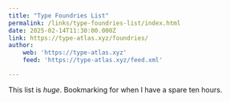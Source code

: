 ```yaml
---
title: "Type Foundries List"
permalink: /links/type-foundries-list/index.html
date: 2025-02-14T11:30:00.000Z
link: https://type-atlas.xyz/foundries/
author:
    web: 'https://type-atlas.xyz'
    feed: 'https://type-atlas.xyz/feed.xml'

---
```


This list is _huge_. Bookmarking for when I have a spare ten hours.